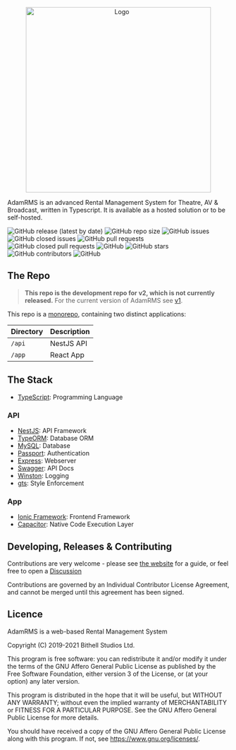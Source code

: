 <p align="center">
  <a href="https://adam-rms.com/" target="blank"><img src="assets/marketing/github-readme-logo.png" width="420" alt="Logo" /></a>
</p>

AdamRMS is an advanced Rental Management System for Theatre, AV & Broadcast, written in Typescript. It is available as a hosted solution or to be self-hosted.

![GitHub release (latest by date)](https://img.shields.io/github/v/release/adam-rms/adam-rms-v2)
![GitHub repo size](https://img.shields.io/github/repo-size/adam-rms/adam-rms-v2)
![GitHub issues](https://img.shields.io/github/issues/adam-rms/adam-rms-v2)
![GitHub closed issues](https://img.shields.io/github/issues-closed/adam-rms/adam-rms-v2)
![GitHub pull requests](https://img.shields.io/github/issues-pr/adam-rms/adam-rms-v2)
![GitHub closed pull requests](https://img.shields.io/github/issues-pr-closed/adam-rms/adam-rms-v2)
![GitHub](https://img.shields.io/github/license/adam-rms/adam-rms-v2)
![GitHub stars](https://img.shields.io/github/stars/adam-rms/adam-rms-v2)
![GitHub contributors](https://img.shields.io/github/contributors/adam-rms/adam-rms-v2)
![GitHub](https://img.shields.io/github/release/adam-rms/adam-rms-v2/all)

## The Repo

> **This repo is the development repo for v2, which is not currently released.** For the current version of AdamRMS see [v1](https://github.com/adam-rms/adam-rms).

This repo is a [monorepo](https://www.atlassian.com/git/tutorials/monorepos), containing two distinct applications:

Directory|Description
:-----|:-----
`/api`|NestJS API
`/app`|React App

## The Stack

- [TypeScript](https://github.com/microsoft/TypeScript): Programming Language

### API

- [NestJS](https://github.com/nestjs/nest): API Framework
- [TypeORM](https://github.com/typeorm/typeorm): Database ORM
- [MySQL](https://github.com/mysqljs/mysql): Database
- [Passport](https://github.com/jaredhanson/passport): Authentication
- [Express](https://github.com/expressjs/express): Webserver
- [Swagger](https://github.com/swagger-api/swagger-ui): API Docs
- [Winston](https://github.com/winstonjs/winston): Logging
- [gts](https://github.com/google/gts): Style Enforcement

### App

- [Ionic Framework](https://github.com/ionic-team/ionic-framework): Frontend Framework
- [Capacitor](https://github.com/ionic-team/capacitor): Native Code Execution Layer

## Developing, Releases & Contributing 

Contributions are very welcome - please see [the website](https://adam-rms.com/contributing) for a guide, or feel free to open a [Discussion](https://github.com/adam-rms/adam-rms-v2/discussions)

Contributions are governed by an Individual Contributor License Agreement, and cannot be merged until this agreement has been signed.

## Licence

AdamRMS is a web-based Rental Management System

Copyright (C) 2019-2021 Bithell Studios Ltd.

This program is free software: you can redistribute it and/or modify
it under the terms of the GNU Affero General Public License as published
by the Free Software Foundation, either version 3 of the License, or
(at your option) any later version.

This program is distributed in the hope that it will be useful,
but WITHOUT ANY WARRANTY; without even the implied warranty of
MERCHANTABILITY or FITNESS FOR A PARTICULAR PURPOSE.  See the
GNU Affero General Public License for more details.

You should have received a copy of the GNU Affero General Public License
along with this program.  If not, see <https://www.gnu.org/licenses/>.